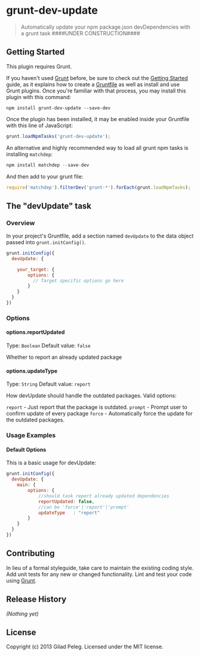 # grunt-dev-update

> Automatically update your npm package.json devDependencies with a grunt task
####UNDER CONSTRUCTION####

## Getting Started
This plugin requires Grunt.

If you haven't used [Grunt](http://gruntjs.com/) before, be sure to check out the [Getting Started](http://gruntjs.com/getting-started) guide, as it explains how to create a [Gruntfile](http://gruntjs.com/sample-gruntfile) as well as install and use Grunt plugins. Once you're familiar with that process, you may install this plugin with this command:

```shell
npm install grunt-dev-update --save-dev
```

Once the plugin has been installed, it may be enabled inside your Gruntfile with this line of JavaScript:

```js
grunt.loadNpmTasks('grunt-dev-update');
```

An alternative and highly recommended way to load all grunt npm tasks is installing `matchdep`:
```js
npm install matchdep --save-dev
```

And then add to your grunt file:
```js
require('matchdep').filterDev('grunt-*').forEach(grunt.loadNpmTasks);
```


## The "devUpdate" task

### Overview
In your project's Gruntfile, add a section named `devUpdate` to the data object passed into `grunt.initConfig()`.

```js
grunt.initConfig({
  devUpdate: {

    your_target: {
        options: {
          // Target specific options go here
        }
    }
  }
})
```

### Options

#### options.reportUpdated
Type: `Boolean`
Default value: `false`

Whether to report an already updated package

#### options.updateType
Type: `String`
Default value: `report`

How devUpdate should handle the outdated packages. Valid options:

`report` - Just report that the package is outdated.
`prompt` - Prompt user to confirm update of every package
`force` - Automatically force the update for the outdated packages.

### Usage Examples

#### Default Options
This is a basic usage for devUpdate:

```js
grunt.initConfig({
  devUpdate: {
    main: {
        options: {
            //should task report already updated dependencies
            reportUpdated: false,
            //can be 'force'|'report'|'prompt'
            updateType   : "report"
        }
    }
  }
})
```

## Contributing
In lieu of a formal styleguide, take care to maintain the existing coding style. Add unit tests for any new or changed functionality. Lint and test your code using [Grunt](http://gruntjs.com/).

## Release History
_(Nothing yet)_

## License
Copyright (c) 2013 Gilad Peleg. Licensed under the MIT license.
